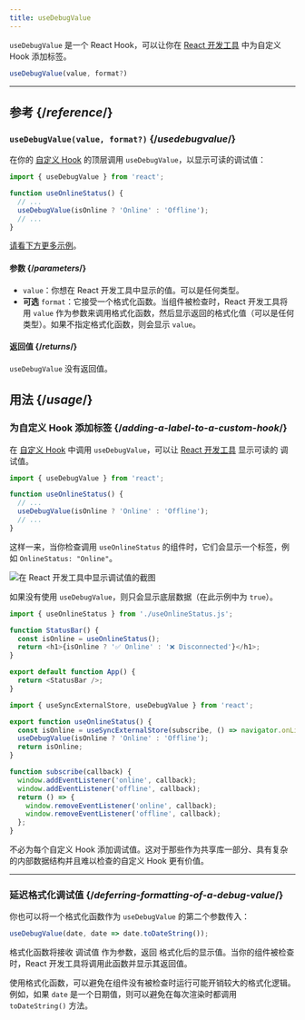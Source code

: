```yaml
---
title: useDebugValue
---
```


<Intro>

`useDebugValue` 是一个 React Hook，可以让你在 [React 开发工具](/learn/react-developer-tools) 中为自定义 Hook 添加标签。

```js
useDebugValue(value, format?)
```

</Intro>

<InlineToc />

---

## 参考 {/*reference*/}

### `useDebugValue(value, format?)` {/*usedebugvalue*/}

在你的 [自定义 Hook](/learn/reusing-logic-with-custom-hooks) 的顶层调用 `useDebugValue`，以显示可读的调试值：

```js
import { useDebugValue } from 'react';

function useOnlineStatus() {
  // ...
  useDebugValue(isOnline ? 'Online' : 'Offline');
  // ...
}
```

[请看下方更多示例](#usage)。

#### 参数 {/*parameters*/}

* `value`：你想在 React 开发工具中显示的值。可以是任何类型。
* **可选** `format`：它接受一个格式化函数。当组件被检查时，React 开发工具将用 `value` 作为参数来调用格式化函数，然后显示返回的格式化值（可以是任何类型）。如果不指定格式化函数，则会显示 `value`。

#### 返回值 {/*returns*/}

`useDebugValue` 没有返回值。

## 用法 {/*usage*/}

### 为自定义 Hook 添加标签 {/*adding-a-label-to-a-custom-hook*/}

在 [自定义 Hook](/learn/reusing-logic-with-custom-hooks) 中调用 `useDebugValue`，可以让 [React 开发工具](/learn/react-developer-tools) 显示可读的 <CodeStep step={1}>调试值</CodeStep>。

```js [[1, 5, "isOnline ? 'Online' : 'Offline'"]]
import { useDebugValue } from 'react';

function useOnlineStatus() {
  // ...
  useDebugValue(isOnline ? 'Online' : 'Offline');
  // ...
}
```

这样一来，当你检查调用 `useOnlineStatus` 的组件时，它们会显示一个标签，例如 `OnlineStatus: "Online"`。

![在 React 开发工具中显示调试值的截图](/images/docs/react-devtools-usedebugvalue.png)

如果没有使用 `useDebugValue`，则只会显示底层数据（在此示例中为 `true`）。

<Sandpack>

```js
import { useOnlineStatus } from './useOnlineStatus.js';

function StatusBar() {
  const isOnline = useOnlineStatus();
  return <h1>{isOnline ? '✅ Online' : '❌ Disconnected'}</h1>;
}

export default function App() {
  return <StatusBar />;
}
```

```js src/useOnlineStatus.js active
import { useSyncExternalStore, useDebugValue } from 'react';

export function useOnlineStatus() {
  const isOnline = useSyncExternalStore(subscribe, () => navigator.onLine, () => true);
  useDebugValue(isOnline ? 'Online' : 'Offline');
  return isOnline;
}

function subscribe(callback) {
  window.addEventListener('online', callback);
  window.addEventListener('offline', callback);
  return () => {
    window.removeEventListener('online', callback);
    window.removeEventListener('offline', callback);
  };
}
```

</Sandpack>

<Note>

不必为每个自定义 Hook 添加调试值。这对于那些作为共享库一部分、具有复杂的内部数据结构并且难以检查的自定义 Hook 更有价值。

</Note>

---

### 延迟格式化调试值 {/*deferring-formatting-of-a-debug-value*/}

你也可以将一个格式化函数作为 `useDebugValue` 的第二个参数传入：

```js [[1, 1, "date", 18], [2, 1, "date.toDateString()"]]
useDebugValue(date, date => date.toDateString());
```

格式化函数将接收 <CodeStep step={1}>调试值</CodeStep> 作为参数，返回 <CodeStep step={2}>格式化后的显示值</CodeStep>。当你的组件被检查时，React 开发工具将调用此函数并显示其返回值。

使用格式化函数，可以避免在组件没有被检查时运行可能开销较大的格式化逻辑。例如，如果 `date` 是一个日期值，则可以避免在每次渲染时都调用 `toDateString()` 方法。
